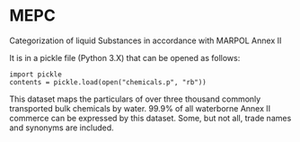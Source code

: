 # MEPC
Categorization of liquid Substances in accordance with MARPOL Annex II

It is in a pickle file (Python 3.X) that can be opened as follows:

```
import pickle
contents = pickle.load(open("chemicals.p", "rb"))
```

This dataset maps the particulars of over three thousand commonly transported bulk chemicals by water. 99.9% of all waterborne Annex II commerce can be expressed by this dataset. Some, but not all, trade names and synonyms are included.


